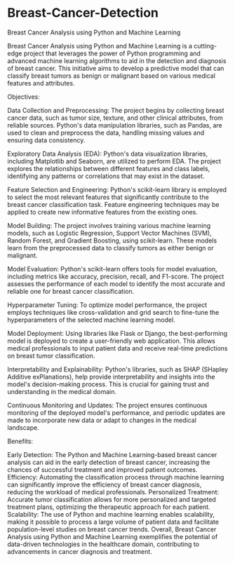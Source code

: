 # Breast-Cancer-Detection
Breast Cancer Analysis using Python and Machine Learning

Breast Cancer Analysis using Python and Machine Learning is a cutting-edge project that leverages the power of Python programming and advanced machine learning algorithms to aid in the detection and diagnosis of breast cancer. This initiative aims to develop a predictive model that can classify breast tumors as benign or malignant based on various medical features and attributes.

Objectives:

Data Collection and Preprocessing: The project begins by collecting breast cancer data, such as tumor size, texture, and other clinical attributes, from reliable sources. Python's data manipulation libraries, such as Pandas, are used to clean and preprocess the data, handling missing values and ensuring data consistency.

Exploratory Data Analysis (EDA): Python's data visualization libraries, including Matplotlib and Seaborn, are utilized to perform EDA. The project explores the relationships between different features and class labels, identifying any patterns or correlations that may exist in the dataset.

Feature Selection and Engineering: Python's scikit-learn library is employed to select the most relevant features that significantly contribute to the breast cancer classification task. Feature engineering techniques may be applied to create new informative features from the existing ones.

Model Building: The project involves training various machine learning models, such as Logistic Regression, Support Vector Machines (SVM), Random Forest, and Gradient Boosting, using scikit-learn. These models learn from the preprocessed data to classify tumors as either benign or malignant.

Model Evaluation: Python's scikit-learn offers tools for model evaluation, including metrics like accuracy, precision, recall, and F1-score. The project assesses the performance of each model to identify the most accurate and reliable one for breast cancer classification.

Hyperparameter Tuning: To optimize model performance, the project employs techniques like cross-validation and grid search to fine-tune the hyperparameters of the selected machine learning model.

Model Deployment: Using libraries like Flask or Django, the best-performing model is deployed to create a user-friendly web application. This allows medical professionals to input patient data and receive real-time predictions on breast tumor classification.

Interpretability and Explainability: Python's libraries, such as SHAP (SHapley Additive exPlanations), help provide interpretability and insights into the model's decision-making process. This is crucial for gaining trust and understanding in the medical domain.

Continuous Monitoring and Updates: The project ensures continuous monitoring of the deployed model's performance, and periodic updates are made to incorporate new data or adapt to changes in the medical landscape.

Benefits:

Early Detection: The Python and Machine Learning-based breast cancer analysis can aid in the early detection of breast cancer, increasing the chances of successful treatment and improved patient outcomes.
Efficiency: Automating the classification process through machine learning can significantly improve the efficiency of breast cancer diagnosis, reducing the workload of medical professionals.
Personalized Treatment: Accurate tumor classification allows for more personalized and targeted treatment plans, optimizing the therapeutic approach for each patient.
Scalability: The use of Python and machine learning enables scalability, making it possible to process a large volume of patient data and facilitate population-level studies on breast cancer trends.
Overall, Breast Cancer Analysis using Python and Machine Learning exemplifies the potential of data-driven technologies in the healthcare domain, contributing to advancements in cancer diagnosis and treatment.





